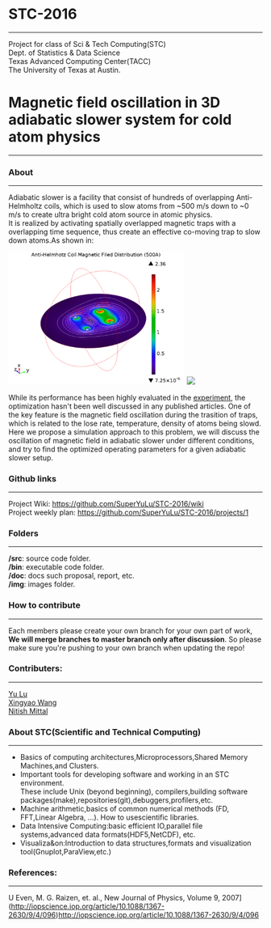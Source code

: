 # STC-2016
***
Project for class of Sci &amp; Tech Computing(STC)  
Dept. of Statistics & Data Science  
Texas Advanced Computing Center(TACC)  
The University of Texas at Austin.  

# Magnetic field oscillation in 3D adiabatic slower system for cold atom physics
***
### About

---
Adiabatic slower is a facility that consist of hundreds of overlapping Anti-Helmholtz coils, which is used to slow atoms from ~500 m/s down to ~0 m/s to create ultra bright cold atom source in atomic physics.  
It is realized by activating spatially overlapped magnetic traps with a overlapping time sequence, thus create an effective co-moving trap to slow down atoms.As shown in:  


<img src="https://github.com/SuperYuLu/STC-2016/blob/master/img/AntiHelmhotz3DHorizental.png" width="350">
<img src="https://github.com/SuperYuLu/STC-2016/blob/master/img/3Dslice.gif" width="350">

While its performance has been highly evaluated in the [experiment](http://iopscience.iop.org/article/10.1088/1367-2630/9/4/096), the optimization hasn't been well discussed in any published articles. One of the key feature is the magnetic field oscillation during the trasition of traps, which is related to the lose rate, temperature, density of atoms being slowd.  
Here we propose a simulation approach to this problem, we will discuss the oscillation of magnetic field in adiabatic slower under different conditions, and try to find the optimized operating parameters for a given adiabatic slower setup.  

### Github links

---
Project Wiki: <https://github.com/SuperYuLu/STC-2016/wiki>  
Project weekly plan: <https://github.com/SuperYuLu/STC-2016/projects/1>

### Folders

---
**/src**: source code folder.  
**/bin**: executable code folder.  
**/doc**: docs such proposal, report, etc.  
**/img**: images folder.  

### How to contribute

---
Each members please create your own branch for your own part of work,   **We will merge branches to master branch only after discussion**. So please make sure you're pushing to your own branch when updating the repo!

### Contributers:

---
[Yu Lu](https://github.com/SuperYuLu)  
[Xingyao Wang](https://github.com/xingyaowang)  
[Nitish Mittal](https://github.com/niimits)  


### About STC(Scientific and Technical Computing)

---
* Basics of computing architectures,Microprocessors,Shared Memory Machines,and Clusters. 
* Important tools for developing software and working in an STC environment.  
These include Unix (beyond beginning), compilers,building software packages(make),repositories(git),debuggers,profilers,etc. 
* Machine arithmetic,basics of common numerical methods (FD, FFT,Linear Algebra, ...). How to usescientific libraries. 
* Data Intensive Computing:basic efficient IO,parallel file systems,advanced data formats(HDF5,NetCDF), etc.
* Visualiza&on:Introduction to data structures,formats and visualization tool(Gnuplot,ParaView,etc.)

### References:  
---
U Even, M. G. Raizen, et. al., New Journal of Physics, Volume 9, 2007](http://iopscience.iop.org/article/10.1088/1367-2630/9/4/096)http://iopscience.iop.org/article/10.1088/1367-2630/9/4/096
